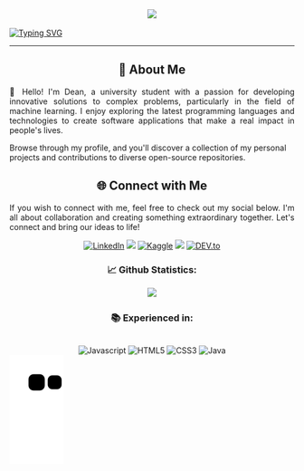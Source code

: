 <!-- Machine Learning GIF -->
<div id="header" align="center">
    <img src="https://media.giphy.com/media/v1.Y2lkPTc5MGI3NjExZjBjMjg2ZmU5NzRjZTQ4ZjZmMTEwYmQ2NzQyZDUyNTRiMzllNWJmNSZlcD12MV9pbnRlcm5hbF9naWZzX2dpZklkJmN0PXM/F04IIH8SwCB6iBa36I/giphy-downsized-large.gif" height="200px" width="auto">
</div>

<a align="center" href="https://git.io/typing-svg"><img src="https://readme-typing-svg.demolab.com?font=&pause=1000&random=false&width=435&lines=Future+Full+Stack+Software+Engineer;Self-taught+UI%2FUX+Designer;Passionate+with+AI+and+ML" alt="Typing SVG" /></a>
<hr>

<!-- Introduction Message -->
<div>
<h2 align="center">🚀 About Me</h2>
<p align="justify">👋 Hello! I'm Dean, a university student with a passion for developing innovative solutions to complex problems, particularly in the field of machine learning. I enjoy exploring the latest programming languages and technologies to create software applications that make a real impact in people's lives. 

Browse through my profile, and you'll discover a collection of my personal projects and contributions to diverse open-source repositories.
</p>
</div>


<!-- Connect with Me -->
<div>
    <h2 align="center">🌐 Connect with Me</h2>
    <p align="justify">
    If you wish to connect with me, feel free to check out my social below. I'm all about collaboration and creating something extraordinary together. Let's connect and bring our ideas to life!
    </p>
</div>
<div align="center">
        <a href="https://www.linkedin.com/in/codebydean" target="_blank"><img src="https://img.shields.io/badge/-codebydean-0A66C2?logo=linkedin&logoColor=white&style=for-the-badge" alt="LinkedIn"></a>
        <a href="https://www.credly.com/users/codebydean" target="_blank"><img src="https://img.shields.io/badge/-Credly-orange?logo=credly&logoColor=white&style=for-the-badge"></a>
        <a href="https://www.kaggle.com/deanjoanidhi" target="_blank"><img src="https://img.shields.io/badge/-Kaggle-white?logo=kaggle&style=for-the-badge" alt="Kaggle"></a>
        <a href="https://hashnode.com/@codebydean" target="_blank"><img src="https://img.shields.io/badge/-Hashnode-2962FF?logo=hashnode&logoColor=white&style=for-the-badge"></a>
        <a href="https://dev.to/codebydean" target="_blank"><img src="https://img.shields.io/badge/-Dev.to-black?logo=dev.to&logoColor=white&style=for-the-badge&logoWidth=30" alt="DEV.to"></a>
</div>

<!-- Github Stats -->
<h3 align="center">📈 Github Statistics:</h3>
<div align="center">
    <a href="https://github.com/codebydean">
        <img src="https://github-readme-stats.vercel.app/api?username=codebydean&show_icons=true&count_private=true&number_format=long&theme=transparent"/>
    </a>
</div>

<!-- Languages -->
<h3 align="center">📚 Experienced in:</h3>
<div align="center">
<br>
    <img src="https://img.shields.io/badge/-JavaScript-F7DF1E?logo=javascript&logoColor=black&style=for-the-badge&logoWidth=20" alt="Javascript">
    <img src="https://img.shields.io/badge/-HTML5-E34F26?logo=html5&logoColor=white&style=for-the-badge&logoWidth=20" alt="HTML5">
    <img src="https://img.shields.io/badge/-CSS3-1572B6?logo=css3&logoColor=white&style=for-the-badge&logoWidth=20" alt="CSS3">
    <img src="https://img.shields.io/badge/-Java-f89820?logo=java&logoColor=white&style=for-the-badge&logoWidth=20" alt="Java">
</div>


<img src="https://github.com/codebydean/codebydean/blob/output/github-contribution-grid-snake.svg"/>
